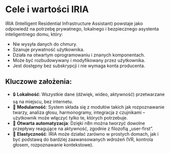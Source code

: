 # Cele i wartości IRIA

IRIA (Intelligent Residential Infrastructure Assistant) powstaje jako odpowiedź na potrzebę prywatnego, lokalnego i bezpiecznego asystenta inteligentnego domu, który:

- Nie wysyła danych do chmury.
- Szanuje prywatność użytkownika.
- Działa na otwartym oprogramowaniu i znanych komponentach.
- Może być rozbudowywany i modyfikowany przez użytkownika.
- Jest dostępny bez subskrypcji i nie wymaga konta producenta.

## Kluczowe założenia:

- 🔒 **Lokalność**: Wszystkie dane (dźwięk, wideo, aktywność) przetwarzane są na miejscu, bez internetu.
- 🧠 **Modularność**: System składa się z modułów takich jak rozpoznawanie twarzy, analiza głosu, harmonogramy, integracja z czujnikami – użytkownik może włączyć tylko te, których potrzebuje.
- 📡 **Otwarta automatyzacja**: Dzięki n8n można tworzyć dowolne przepływy reagujące na aktywność, zgodnie z filozofią „user-first”.
- 🧩 **Elastyczność**: IRIA może działać zarówno w prostych domach, jak i być podstawą do bardziej zaawansowanych wdrożeń (VR, kontrola głosem, rozpoznawanie kontekstowe).

